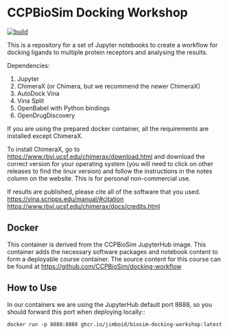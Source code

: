 # CCPBioSim Docking Workshop

[![build](https://github.com/ccpbiosim/docking-workflow/actions/workflows/build.yaml/badge.svg?branch=main)](https://github.com/ccpbiosim/docking-workflow/actions/workflows/build.yaml)

This is a repository for a set of Jupyter notebooks to create a workflow for docking ligands to multiple protein receptors and analysing the results.

Dependencies:
1. Jupyter
2. ChimeraX (or Chimera, but we recommend the newer ChimeraX)
3. AutoDock Vina
4. Vina Split
5. OpenBabel with Python bindings
6. OpenDrugDiscovery

If you are using the prepared docker container, all the requirements are installed except ChimeraX.

To install ChimeraX, go to https://www.rbvi.ucsf.edu/chimerax/download.html and download the correct version for your operating system (you will need to click on other releases to find the linux version) and follow the instructions in the notes column on the website. This is for personal non-commercial use.

If results are published, please cite all of the software that you used.
https://vina.scripps.edu/manual/#citation
https://www.rbvi.ucsf.edu/chimerax/docs/credits.html

## Docker

This container is derived from the CCPBioSim JupyterHub image. This container
adds the necessary software packages and notebook content to form a deployable
course container. The source content for this course can be found at
https://github.com/CCPBioSim/docking-workflow

## How to Use

In our containers we are using the JupyterHub default port 8888, so you should
forward this port when deploying locally::

    docker run -p 8888:8888 ghcr.io/jimboid/biosim-docking-workshop:latest



